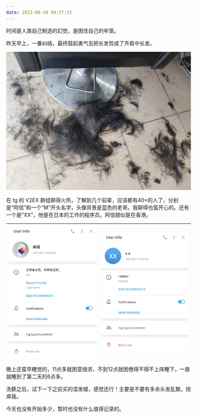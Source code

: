 ```yaml
---
date: 2023-08-30 09:37:33
---
```


时间是人类自己制造的幻觉，是困住自己的牢笼。

昨天早上，一番纠结，最终鼓起勇气去把长发剪成了齐肩中长发。

![Alt text](08462168f9f103d92028931a007c665.jpg)

在 tg 的 V2EX 群组聊得火热，了解到几个前辈，应该都有40+的人了，分别是“阿信”和一个“M”开头名字，头像背景是蓝色的老哥。我聊得也蛮开心的。还有一个是“XX”，他是在日本的工作的程序员。阿信貌似是在香港。


| ![Alt text](image.png) | ![Alt text](image-1.png) |
|--|--|


晚上还蛮早睡觉的，11点多就困意很浓，不到12点就困倦得不得不上床睡下，一直就睡到了第二天的6点多。

洗簌之后，试下一下之前买的湿发蜡，感觉还行！主要是不要有多余头发乱飘，挠痒我。

今天也没有开始多少，暂时也没有什么值得记录的。